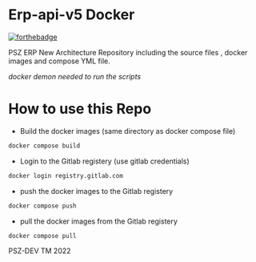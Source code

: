# Erp-api-v5 Docker


[![forthebadge](https://forthebadge.com/images/badges/made-with-c-sharp.svg)](http://forthebadge.com)

PSZ ERP New Architecture Repository including the source files , docker images  and compose YML file. 


*docker demon needed to run the scripts*

# How to use this Repo
- Build the docker  images (same directory as docker compose file)

```sh
docker compose build 
```
- Login to the Gitlab registery  (use gitlab credentials)

```sh
docker login registry.gitlab.com
```
- push the docker images to the Gitlab registery  

```sh
docker compose push
```

- pull the docker images from the Gitlab registery  

```sh
docker compose pull 
```




PSZ-DEV TM 2022 

